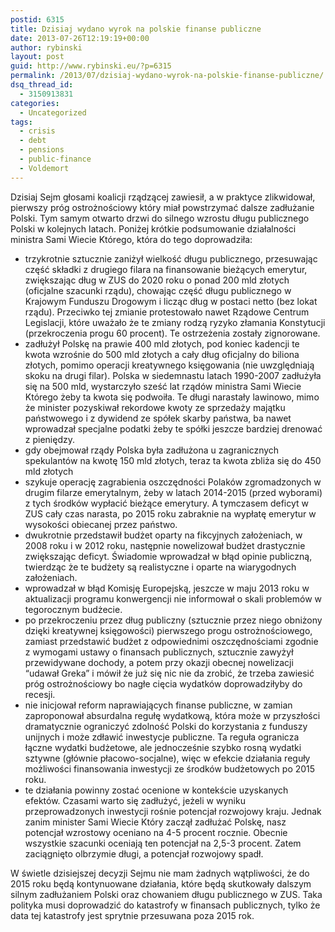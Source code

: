 ```yaml
---
postid: 6315
title: Dzisiaj wydano wyrok na polskie finanse publiczne
date: 2013-07-26T12:19:19+00:00
author: rybinski
layout: post
guid: http://www.rybinski.eu/?p=6315
permalink: /2013/07/dzisiaj-wydano-wyrok-na-polskie-finanse-publiczne/
dsq_thread_id:
  - 3150913831
categories:
  - Uncategorized
tags:
  - crisis
  - debt
  - pensions
  - public-finance
  - Voldemort
---
```

Dzisiaj Sejm głosami koalicji rządzącej zawiesił, a w praktyce zlikwidował, pierwszy próg ostrożnościowy który miał powstrzymać dalsze zadłużanie Polski. Tym samym otwarto drzwi do silnego wzrostu długu publicznego Polski w kolejnych latach. Poniżej krótkie podsumowanie działalności ministra Sami Wiecie Którego, która do tego doprowadziła:

  * trzykrotnie sztucznie zaniżył wielkość długu publicznego, przesuwając część składki z drugiego filara na finansowanie bieżących emerytur, zwiększając dług w ZUS do 2020 roku o ponad 200 mld złotych (oficjalne szacunki rządu), chowając część długu publicznego w Krajowym Funduszu Drogowym i licząc dług w postaci netto (bez lokat rządu). Przeciwko tej zmianie protestowało nawet Rządowe Centrum Legislacji, które uważało że te zmiany rodzą ryzyko złamania Konstytucji (przekroczenia progu 60 procent). Te ostrzeżenia zostały zignorowane.
  * zadłużył Polskę na prawie 400 mld złotych, pod koniec kadencji te kwota wzrośnie do 500 mld złotych a cały dług oficjalny do biliona złotych, pomimo operacji kreatywnego księgowania (nie uwzględniają skoku na drugi filar). Polska w siedemnastu latach 1990-2007 zadłużyła się na 500 mld, wystarczyło sześć lat rządów ministra Sami Wiecie Którego żeby ta kwota się podwoiła. Te długi narastały lawinowo, mimo że minister pozyskiwał rekordowe kwoty ze sprzedaży majątku państwowego i z dywidend ze spółek skarby państwa, ba nawet wprowadzał specjalne podatki żeby te spółki jeszcze bardziej drenować z pieniędzy.
  * gdy obejmował rządy Polska była zadłużona u zagranicznych spekulantów na kwotę 150 mld złotych, teraz ta kwota zbliża się do 450 mld złotych
  * szykuje operację zagrabienia oszczędności Polaków zgromadzonych w drugim filarze emerytalnym, żeby w latach 2014-2015 (przed wyborami) z tych środków wypłacić bieżące emerytury. A tymczasem deficyt w ZUS cały czas narasta, po 2015 roku zabraknie na wypłatę emerytur w wysokości obiecanej przez państwo.
  * dwukrotnie przedstawił budżet oparty na fikcyjnych założeniach, w 2008 roku i w 2012 roku, następnie nowelizował budżet drastycznie zwiększając deficyt. Świadomie wprowadzał w błąd opinie publiczną, twierdząc że te budżety są realistyczne i oparte na wiarygodnych założeniach.
  * wprowadzał w błąd Komisję Europejską, jeszcze w maju 2013 roku w aktualizacji programu konwergencji nie informował o skali problemów w tegorocznym budżecie.
  * po przekroczeniu przez dług publiczny (sztucznie przez niego obniżony dzięki kreatywnej księgowości) pierwszego progu ostrożnościowego, zamiast przedstawić budżet z odpowiednimi oszczędnościami zgodnie z wymogami ustawy o finansach publicznych, sztucznie zawyżył przewidywane dochody, a potem przy okazji obecnej nowelizacji “udawał Greka” i mówił że już się nic nie da zrobić, że trzeba zawiesić próg ostrożnościowy bo nagłe cięcia wydatków doprowadziłyby do recesji.
  * nie inicjował reform naprawiających finanse publiczne, w zamian zaproponował absurdalna regułę wydatkową, która może w przyszłości dramatycznie ograniczyć zdolność Polski do korzystania z funduszy unijnych i może zdławić inwestycje publiczne. Ta reguła ogranicza łączne wydatki budżetowe, ale jednocześnie szybko rosną wydatki sztywne (głównie płacowo-socjalne), więc w efekcie działania reguły możliwości finansowania inwestycji ze środków budżetowych po 2015 roku.
  * te działania powinny zostać ocenione w kontekście uzyskanych efektów. Czasami warto się zadłużyć, jeżeli w wyniku przeprowadzonych inwestycji rośnie potencjał rozwojowy kraju. Jednak zanim minister Sami Wiecie Który zaczął zadłużać Polskę, nasz potencjał wzrostowy oceniano na 4-5 procent rocznie. Obecnie wszystkie szacunki oceniają ten potencjał na 2,5-3 procent. Zatem zaciągnięto olbrzymie długi, a potencjał rozwojowy spadł.

W świetle dzisiejszej decyzji Sejmu nie mam żadnych wątpliwości, że do 2015 roku będą kontynuowane działania, które będą skutkowały dalszym silnym zadłużaniem Polski oraz chowaniem długu publicznego w ZUS. Taka polityka musi doprowadzić do katastrofy w finansach publicznych, tylko że data tej katastrofy jest sprytnie przesuwana poza 2015 rok.
